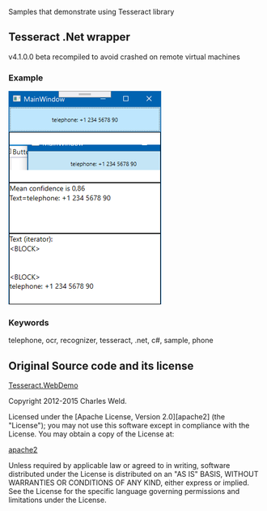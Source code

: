 ﻿Samples that demonstrate using Tesseract library

## Tesseract .Net wrapper

v4.1.0.0 beta recompiled to avoid crashed on remote virtual machines

### Example

![alt](./Example.png)

### Keywords
telephone, ocr, recognizer, tesseract, .net, c#, sample, phone 

## Original Source code and its license

[Tesseract.WebDemo](https://github.com/charlesw/tesseract-samples/tree/master/src/Tesseract.WebDemo)

Copyright 2012-2015 Charles Weld.

Licensed under the [Apache License, Version 2.0][apache2] (the "License"); you
may not use this software except in compliance with the License. You may obtain
a copy of the License at:

[apache2](http://www.apache.org/licenses/LICENSE-2.0)

Unless required by applicable law or agreed to in writing, software distributed
under the License is distributed on an "AS IS" BASIS, WITHOUT WARRANTIES OR
CONDITIONS OF ANY KIND, either express or implied. See the License for the
specific language governing permissions and limitations under the License.
